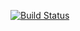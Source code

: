 [![Build Status](https://travis-ci.org/NikiTikiTavi93/flashcards.svg?branch=master)](https://travis-ci.org/NikiTikiTavi93/flashcards)